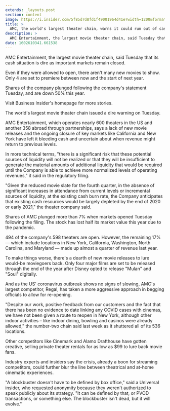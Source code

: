 ```yaml
--- 
extends: _layouts.post 
section: content 
image: https://i.insider.com/5f85d7d8fd1f49001964d41e?width=1200&format=jpeg 
title: > 
  AMC, the world's largest theater chain, warns it could run out of cash by the end of this year without new movie releases 
description: > 
  AMC Entertainment, the largest movie theater chain, said Tuesday that its cash situation is dire as important markets remain closed.Shares of the company plunged following the company's statement Tuesday, and are down 50% this year.The world's largest movie theater chain issued a dire warning on Tuesday.To make things worse, there's a dearth of new movie releases to lure would-be moviegoers back.Other competitors like Cinemark and Alamo Drafthouse have gotten creative, selling private theater rentals for as low as $99 to lure back movie fans. 
date: 1602610341.661538 
--- 
```

AMC Entertainment, the largest movie theater chain, said Tuesday that its cash situation is dire as important markets remain closed.

Even if they were allowed to open, there aren't many new movies to show. Only 4 are set to premiere between now and the start of next year.

Shares of the company plunged following the company's statement Tuesday, and are down 50% this year.

Visit Business Insider's homepage for more stories.

The world's largest movie theater chain issued a dire warning on Tuesday.

AMC Entertainment, which operates nearly 600 theaters in the US and another 358 abroad through partnerships, says a lack of new movie releases and the ongoing closure of key markets like California and New York have left it bleeding cash and uncertain about when revenue might return to previous levels.

In more technical terms, "there is a significant risk that these potential sources of liquidity will not be realized or that they will be insufficient to generate the material amounts of additional liquidity that would be required until the Company is able to achieve more normalized levels of operating revenues," it said in the regulatory filing.

"Given the reduced movie slate for the fourth quarter, in the absence of significant increases in attendance from current levels or incremental sources of liquidity, at the existing cash burn rate, the Company anticipates that existing cash resources would be largely depleted by the end of 2020 or early 2021," the theater company said.

Shares of AMC plunged more than 7% when markets opened Tuesday following the filing. The stock has lost half its market value this year due to the pandemic.

494 of the company's 598 theaters are open. However, the remaining 17% — which include locations in New York, California, Washington, North Carolina, and Maryland — made up almost a quarter of revenue last year.

To make things worse, there's a dearth of new movie releases to lure would-be moviegoers back. Only four major films are set to be released through the end of the year after Disney opted to release "Mulan" and "Soul" digitally.

And as the US' coronavirus outbreak shows no signs of slowing, AMC's largest competitor, Regal, has taken a more aggressive approach in begging officials to allow for re-opening.

"Despite our work, positive feedback from our customers and the fact that there has been no evidence to date linking any COVID cases with cinemas, we have not been given a route to reopen in New York, although other indoor activities – like indoor dining, bowling and casinos were already allowed," the number-two chain said last week as it shuttered all of its 536 locations.

Other competitors like Cinemark and Alamo Drafthouse have gotten creative, selling private theater rentals for as low as $99 to lure back movie fans.

Industry experts and insiders say the crisis, already a boon for streaming competitors, could further blur the line between theatrical and at-home cinematic experiences.

"A blockbuster doesn't have to be defined by box office," said a Universal insider, who requested anonymity because they weren't authorized to speak publicly about its strategy. "It can be defined by that, or PVOD transactions, or something else. The blockbuster isn't dead, but it will evolve."